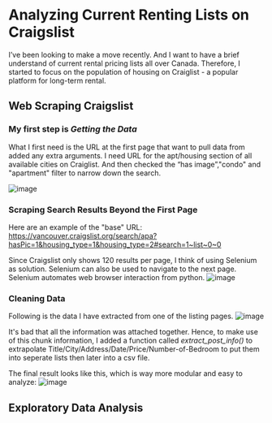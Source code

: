# Analyzing Current Renting Lists on Craigslist 
I’ve been looking to make a move recently. And I want to have a brief understand of current rental pricing lists all over Canada. Therefore, I started to  focus on the population of housing on Craiglist - a popular platform for long-term rental. 

## Web Scraping Craigslist

### My first step is *Getting the Data* 

What I first need is the URL at the first page that want to pull data from added any extra arguments. I need URL for the apt/housing section of all available cities on Craiglist. And then checked the “has image”,"condo" and "apartment" filter to narrow down the search.

![image](https://user-images.githubusercontent.com/66462812/234837123-d1a73f89-5fc9-42d8-873c-46fc4960b5d9.png)

### Scraping Search Results Beyond the First Page

Here are an example of the "base" URL: 
https://vancouver.craigslist.org/search/apa?hasPic=1&housing_type=1&housing_type=2#search=1~list~0~0

Since Craigslist only shows 120 results per page, I think of using Selenium as solution. Selenium can also be used to navigate to the next page. Selenium automates web browser interaction from python.
![image](https://user-images.githubusercontent.com/66462812/234835921-aa24e5d9-f819-42af-8ed1-8f62bd763bb0.png)

### Cleaning Data

Following is the data I have extracted from one of the listing pages. 
![image](https://user-images.githubusercontent.com/66462812/234839167-dab56716-a94f-4672-8523-6a778dbe28a3.png)

It's bad that all the information was attached together. Hence, to make use of this chunk information, I added a function called *extract_post_info()* to extrapolate Title/City/Address/Date/Price/Number-of-Bedroom to put them into seperate lists then later into a csv file.

The final result looks like this, which is way more modular and easy to analyze:
![image](https://user-images.githubusercontent.com/66462812/234843754-291133e4-cabc-45b9-9a44-f5d147108760.png)

## Exploratory Data Analysis



